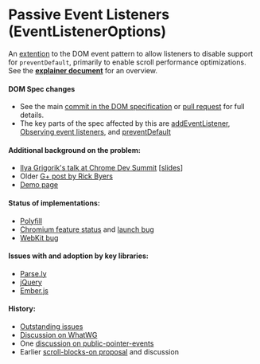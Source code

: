 # Passive Event Listeners (EventListenerOptions)
An [extention](https://dom.spec.whatwg.org/#dictdef-eventlisteneroptions) to the DOM event pattern to allow listeners to disable support for `preventDefault`, primarily to enable scroll performance optimizations.  See the [**explainer document**](https://github.com/RByers/EventListenerOptions/blob/gh-pages/explainer.md) for an overview.

#### DOM Spec changes
 * See the main [commit in the DOM specification](https://github.com/whatwg/dom/commit/253a21b8e78e37447c47983916a7cf39c4f6a3c5) or [pull request](https://github.com/whatwg/dom/pull/82) for full details.
 * The key parts of the spec affected by this are [addEventListener](https://dom.spec.whatwg.org/#dom-eventtarget-addeventlistener), [Observing event listeners](https://dom.spec.whatwg.org/#observing-event-listeners), and [preventDefault](https://dom.spec.whatwg.org/#dom-event-preventdefault)

#### Additional background on the problem:
 * [Ilya Grigorik's talk at Chrome Dev Summit](https://www.youtube.com/watch?v=NrEjkflqPxQ&feature=youtu.be&t=557) [[slides](https://docs.google.com/presentation/d/1WdMyLpuI93TR_w0fvKqFlUGPcLk3A4UJ2sBuUkeFcwU/present?slide=id.g7299ef155_0_7)]
 * Older [G+ post by Rick Byers](https://plus.google.com/+RickByers/posts/cmzrtyBYPQc)
 * [Demo page](http://rbyers.github.io/janky-touch-scroll.html)

#### Status of implementations:
 * [Polyfill](https://rbyers.github.com/EventListenerOptions/EventListenerOptions.polyfill.js)
 * [Chromium feature status](https://www.chromestatus.com/features/5718574840676352) and [launch bug](https://code.google.com/p/chromium/issues/detail?id=489802)
 * [WebKit bug](https://bugs.webkit.org/show_bug.cgi?id=149466)

#### Issues with and adoption by key libraries:
  * [Parse.ly](https://github.com/Parsely/time-engaged/issues/3)
  * [jQuery](https://github.com/jquery/jquery/issues/2871)
  * [Ember.js](https://github.com/emberjs/ember.js/issues/12783)

#### History:
 * [Outstanding issues](https://github.com/RByers/EventListenerOptions/issues?q=is%3Aissue)
 * [Discussion on WhatWG](https://lists.w3.org/Archives/Public/public-whatwg-archive/2015Jul/0018.html)
 * One [discussion on public-pointer-events](https://lists.w3.org/Archives/Public/public-pointer-events/2015AprJun/0042.html)
 * Earlier [scroll-blocks-on proposal](https://docs.google.com/document/d/1aOQRw76C0enLBd0mCG_-IM6bso7DxXwvqTiRWgNdTn8/edit#heading=h.wi06xpj70hhd) and discussion
